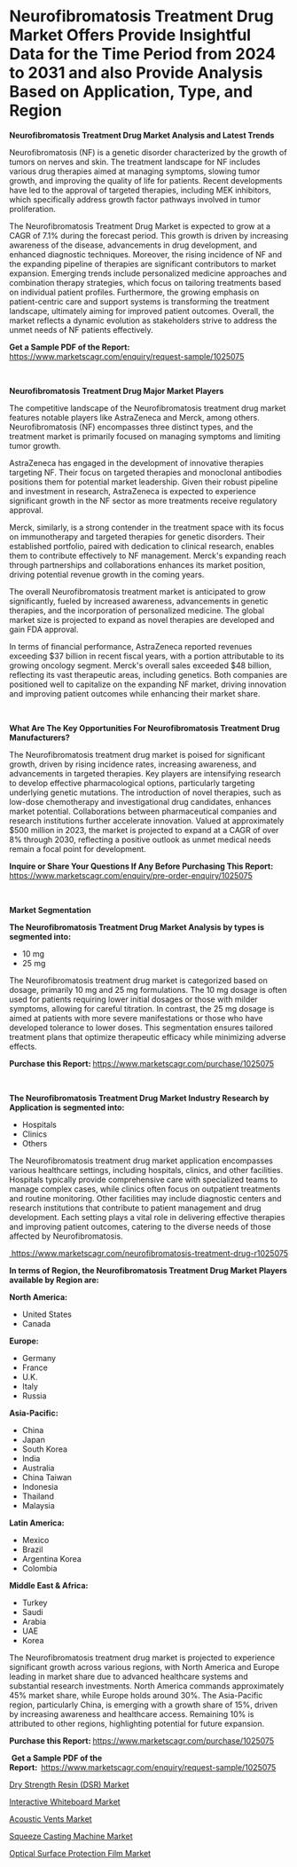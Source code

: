 <p><h1>Neurofibromatosis Treatment Drug Market Offers Provide Insightful Data for the Time Period from 2024 to 2031 and also Provide Analysis Based on Application, Type, and Region</h1></p><p><strong>Neurofibromatosis Treatment Drug Market Analysis and Latest Trends</strong></p>
<p><p>Neurofibromatosis (NF) is a genetic disorder characterized by the growth of tumors on nerves and skin. The treatment landscape for NF includes various drug therapies aimed at managing symptoms, slowing tumor growth, and improving the quality of life for patients. Recent developments have led to the approval of targeted therapies, including MEK inhibitors, which specifically address growth factor pathways involved in tumor proliferation. </p><p>The Neurofibromatosis Treatment Drug Market is expected to grow at a CAGR of 7.1% during the forecast period. This growth is driven by increasing awareness of the disease, advancements in drug development, and enhanced diagnostic techniques. Moreover, the rising incidence of NF and the expanding pipeline of therapies are significant contributors to market expansion. Emerging trends include personalized medicine approaches and combination therapy strategies, which focus on tailoring treatments based on individual patient profiles. Furthermore, the growing emphasis on patient-centric care and support systems is transforming the treatment landscape, ultimately aiming for improved patient outcomes. Overall, the market reflects a dynamic evolution as stakeholders strive to address the unmet needs of NF patients effectively.</p></p>
<p><strong>Get a Sample PDF of the Report:&nbsp;</strong> <a href="https://www.marketscagr.com/enquiry/request-sample/1025075">https://www.marketscagr.com/enquiry/request-sample/1025075</a></p>
<p>&nbsp;</p>
<p><strong>Neurofibromatosis Treatment Drug Major Market Players</strong></p>
<p><p>The competitive landscape of the Neurofibromatosis treatment drug market features notable players like AstraZeneca and Merck, among others. Neurofibromatosis (NF) encompasses three distinct types, and the treatment market is primarily focused on managing symptoms and limiting tumor growth.</p><p>AstraZeneca has engaged in the development of innovative therapies targeting NF. Their focus on targeted therapies and monoclonal antibodies positions them for potential market leadership. Given their robust pipeline and investment in research, AstraZeneca is expected to experience significant growth in the NF sector as more treatments receive regulatory approval.</p><p>Merck, similarly, is a strong contender in the treatment space with its focus on immunotherapy and targeted therapies for genetic disorders. Their established portfolio, paired with dedication to clinical research, enables them to contribute effectively to NF management. Merck's expanding reach through partnerships and collaborations enhances its market position, driving potential revenue growth in the coming years.</p><p>The overall Neurofibromatosis treatment market is anticipated to grow significantly, fueled by increased awareness, advancements in genetic therapies, and the incorporation of personalized medicine. The global market size is projected to expand as novel therapies are developed and gain FDA approval.</p><p>In terms of financial performance, AstraZeneca reported revenues exceeding $37 billion in recent fiscal years, with a portion attributable to its growing oncology segment. Merck's overall sales exceeded $48 billion, reflecting its vast therapeutic areas, including genetics. Both companies are positioned well to capitalize on the expanding NF market, driving innovation and improving patient outcomes while enhancing their market share.</p></p>
<p>&nbsp;</p>
<p><strong>What Are The Key Opportunities For Neurofibromatosis Treatment Drug Manufacturers?</strong></p>
<p><p>The Neurofibromatosis treatment drug market is poised for significant growth, driven by rising incidence rates, increasing awareness, and advancements in targeted therapies. Key players are intensifying research to develop effective pharmacological options, particularly targeting underlying genetic mutations. The introduction of novel therapies, such as low-dose chemotherapy and investigational drug candidates, enhances market potential. Collaborations between pharmaceutical companies and research institutions further accelerate innovation. Valued at approximately $500 million in 2023, the market is projected to expand at a CAGR of over 8% through 2030, reflecting a positive outlook as unmet medical needs remain a focal point for development.</p></p>
<p><strong>Inquire or Share Your Questions If Any Before Purchasing This Report:</strong> <a href="https://www.marketscagr.com/enquiry/pre-order-enquiry/1025075">https://www.marketscagr.com/enquiry/pre-order-enquiry/1025075</a></p>
<p>&nbsp;</p>
<p><strong>Market Segmentation</strong></p>
<p><strong>The Neurofibromatosis Treatment Drug Market Analysis by types is segmented into:</strong></p>
<p><ul><li>10 mg</li><li>25 mg</li></ul></p>
<p><p>The Neurofibromatosis treatment drug market is categorized based on dosage, primarily 10 mg and 25 mg formulations. The 10 mg dosage is often used for patients requiring lower initial dosages or those with milder symptoms, allowing for careful titration. In contrast, the 25 mg dosage is aimed at patients with more severe manifestations or those who have developed tolerance to lower doses. This segmentation ensures tailored treatment plans that optimize therapeutic efficacy while minimizing adverse effects.</p></p>
<p><strong>Purchase this Report:&nbsp;</strong><a href="https://www.marketscagr.com/purchase/1025075">https://www.marketscagr.com/purchase/1025075</a></p>
<p>&nbsp;</p>
<p><strong>The Neurofibromatosis Treatment Drug Market Industry Research by Application is segmented into:</strong></p>
<p><ul><li>Hospitals</li><li>Clinics</li><li>Others</li></ul></p>
<p><p>The Neurofibromatosis treatment drug market application encompasses various healthcare settings, including hospitals, clinics, and other facilities. Hospitals typically provide comprehensive care with specialized teams to manage complex cases, while clinics often focus on outpatient treatments and routine monitoring. Other facilities may include diagnostic centers and research institutions that contribute to patient management and drug development. Each setting plays a vital role in delivering effective therapies and improving patient outcomes, catering to the diverse needs of those affected by Neurofibromatosis.</p></p>
<p><a href="https://www.marketscagr.com/neurofibromatosis-treatment-drug-r1025075">&nbsp;https://www.marketscagr.com/neurofibromatosis-treatment-drug-r1025075</a></p>
<p><strong>In terms of Region, the Neurofibromatosis Treatment Drug Market Players available by Region are:</strong></p>
<p>
    <p> <strong> North America: </strong>
        <ul>
            <li>United States</li>
            <li>Canada</li>
        </ul>
        </p> 
    <p> <strong> Europe: </strong>
        <ul>
            <li>Germany</li>
            <li>France</li>
            <li>U.K.</li>
            <li>Italy</li>
            <li>Russia</li>
        </ul>
        </p> 
    <p> <strong> Asia-Pacific: </strong>
        <ul>
            <li>China</li>
            <li>Japan</li>
            <li>South Korea</li>
            <li>India</li>
            <li>Australia</li>
            <li>China Taiwan</li>
            <li>Indonesia</li>
            <li>Thailand</li>
            <li>Malaysia</li>
        </ul>
        </p> 
    <p> <strong> Latin America: </strong>
        <ul>
            <li>Mexico</li>
            <li>Brazil</li>
            <li>Argentina Korea</li>
            <li>Colombia</li>
        </ul>
        </p> 
    <p> <strong> Middle East & Africa: </strong>
        <ul>
            <li>Turkey</li>
            <li>Saudi</li>
            <li>Arabia</li>
            <li>UAE</li>
            <li>Korea</li>
        </ul>
    </p>
    </p>
<p><p>The Neurofibromatosis treatment drug market is projected to experience significant growth across various regions, with North America and Europe leading in market share due to advanced healthcare systems and substantial research investments. North America commands approximately 45% market share, while Europe holds around 30%. The Asia-Pacific region, particularly China, is emerging with a growth share of 15%, driven by increasing awareness and healthcare access. Remaining 10% is attributed to other regions, highlighting potential for future expansion.</p></p>
<p><strong>Purchase this Report: </strong><a href="https://www.marketscagr.com/purchase/1025075">https://www.marketscagr.com/purchase/1025075</a></p>
<p>&nbsp;<strong>Get a Sample PDF of the Report:&nbsp;&nbsp;</strong><a href="https://www.marketscagr.com/enquiry/request-sample/1025075">https://www.marketscagr.com/enquiry/request-sample/1025075</a></p>
<p><strong></strong></p>
<p><p><a href="https://issuu.com/reportprime-2/docs/dry-strength-resin-dsr-market-size-_fbfda504d7bbb7">Dry Strength Resin (DSR) Market</a></p><p><a href="https://www.linkedin.com/pulse/interactive-whiteboard-market-size-growth-trends-statistics-forecasts-tzg2c?trackingId=y7KzPblKScK0PNxDQHCnug%3D%3D">Interactive Whiteboard Market</a></p><p><a href="https://www.linkedin.com/pulse/what-emerging-market-trends-acoustic-vents-detailed-overview-i4npc?trackingId=ZnC4wHbqQjurkB2Uv%2BmRCA%3D%3D">Acoustic Vents Market</a></p><p><a href="https://www.linkedin.com/pulse/what-factors-influence-squeeze-casting-machine-market-coming-is6nc?trackingId=P4tHPN97R0G0HyHqIWeHIA%3D%3D">Squeeze Casting Machine Market</a></p><p><a href="https://issuu.com/reportprime-2/docs/optical-surface-protection-film-mar_8d9b998a031372">Optical Surface Protection Film Market</a></p></p>
